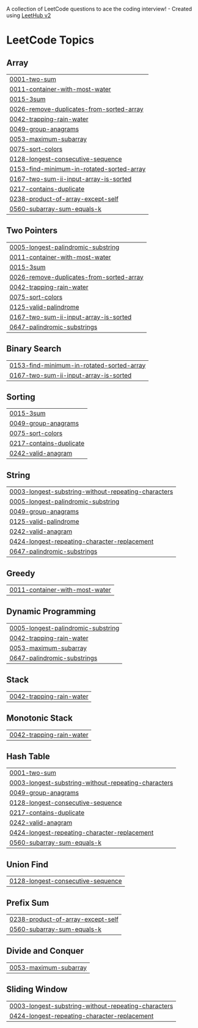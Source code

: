 A collection of LeetCode questions to ace the coding interview! - Created using [LeetHub v2](https://github.com/arunbhardwaj/LeetHub-2.0)
<!---LeetCode Topics Start-->
# LeetCode Topics
## Array
|  |
| ------- |
| [0001-two-sum](https://github.com/Ashreet11/DSA/tree/master/0001-two-sum) |
| [0011-container-with-most-water](https://github.com/Ashreet11/DSA/tree/master/0011-container-with-most-water) |
| [0015-3sum](https://github.com/Ashreet11/DSA/tree/master/0015-3sum) |
| [0026-remove-duplicates-from-sorted-array](https://github.com/Ashreet11/DSA/tree/master/0026-remove-duplicates-from-sorted-array) |
| [0042-trapping-rain-water](https://github.com/Ashreet11/DSA/tree/master/0042-trapping-rain-water) |
| [0049-group-anagrams](https://github.com/Ashreet11/DSA/tree/master/0049-group-anagrams) |
| [0053-maximum-subarray](https://github.com/Ashreet11/DSA/tree/master/0053-maximum-subarray) |
| [0075-sort-colors](https://github.com/Ashreet11/DSA/tree/master/0075-sort-colors) |
| [0128-longest-consecutive-sequence](https://github.com/Ashreet11/DSA/tree/master/0128-longest-consecutive-sequence) |
| [0153-find-minimum-in-rotated-sorted-array](https://github.com/Ashreet11/DSA/tree/master/0153-find-minimum-in-rotated-sorted-array) |
| [0167-two-sum-ii-input-array-is-sorted](https://github.com/Ashreet11/DSA/tree/master/0167-two-sum-ii-input-array-is-sorted) |
| [0217-contains-duplicate](https://github.com/Ashreet11/DSA/tree/master/0217-contains-duplicate) |
| [0238-product-of-array-except-self](https://github.com/Ashreet11/DSA/tree/master/0238-product-of-array-except-self) |
| [0560-subarray-sum-equals-k](https://github.com/Ashreet11/DSA/tree/master/0560-subarray-sum-equals-k) |
## Two Pointers
|  |
| ------- |
| [0005-longest-palindromic-substring](https://github.com/Ashreet11/DSA/tree/master/0005-longest-palindromic-substring) |
| [0011-container-with-most-water](https://github.com/Ashreet11/DSA/tree/master/0011-container-with-most-water) |
| [0015-3sum](https://github.com/Ashreet11/DSA/tree/master/0015-3sum) |
| [0026-remove-duplicates-from-sorted-array](https://github.com/Ashreet11/DSA/tree/master/0026-remove-duplicates-from-sorted-array) |
| [0042-trapping-rain-water](https://github.com/Ashreet11/DSA/tree/master/0042-trapping-rain-water) |
| [0075-sort-colors](https://github.com/Ashreet11/DSA/tree/master/0075-sort-colors) |
| [0125-valid-palindrome](https://github.com/Ashreet11/DSA/tree/master/0125-valid-palindrome) |
| [0167-two-sum-ii-input-array-is-sorted](https://github.com/Ashreet11/DSA/tree/master/0167-two-sum-ii-input-array-is-sorted) |
| [0647-palindromic-substrings](https://github.com/Ashreet11/DSA/tree/master/0647-palindromic-substrings) |
## Binary Search
|  |
| ------- |
| [0153-find-minimum-in-rotated-sorted-array](https://github.com/Ashreet11/DSA/tree/master/0153-find-minimum-in-rotated-sorted-array) |
| [0167-two-sum-ii-input-array-is-sorted](https://github.com/Ashreet11/DSA/tree/master/0167-two-sum-ii-input-array-is-sorted) |
## Sorting
|  |
| ------- |
| [0015-3sum](https://github.com/Ashreet11/DSA/tree/master/0015-3sum) |
| [0049-group-anagrams](https://github.com/Ashreet11/DSA/tree/master/0049-group-anagrams) |
| [0075-sort-colors](https://github.com/Ashreet11/DSA/tree/master/0075-sort-colors) |
| [0217-contains-duplicate](https://github.com/Ashreet11/DSA/tree/master/0217-contains-duplicate) |
| [0242-valid-anagram](https://github.com/Ashreet11/DSA/tree/master/0242-valid-anagram) |
## String
|  |
| ------- |
| [0003-longest-substring-without-repeating-characters](https://github.com/Ashreet11/DSA/tree/master/0003-longest-substring-without-repeating-characters) |
| [0005-longest-palindromic-substring](https://github.com/Ashreet11/DSA/tree/master/0005-longest-palindromic-substring) |
| [0049-group-anagrams](https://github.com/Ashreet11/DSA/tree/master/0049-group-anagrams) |
| [0125-valid-palindrome](https://github.com/Ashreet11/DSA/tree/master/0125-valid-palindrome) |
| [0242-valid-anagram](https://github.com/Ashreet11/DSA/tree/master/0242-valid-anagram) |
| [0424-longest-repeating-character-replacement](https://github.com/Ashreet11/DSA/tree/master/0424-longest-repeating-character-replacement) |
| [0647-palindromic-substrings](https://github.com/Ashreet11/DSA/tree/master/0647-palindromic-substrings) |
## Greedy
|  |
| ------- |
| [0011-container-with-most-water](https://github.com/Ashreet11/DSA/tree/master/0011-container-with-most-water) |
## Dynamic Programming
|  |
| ------- |
| [0005-longest-palindromic-substring](https://github.com/Ashreet11/DSA/tree/master/0005-longest-palindromic-substring) |
| [0042-trapping-rain-water](https://github.com/Ashreet11/DSA/tree/master/0042-trapping-rain-water) |
| [0053-maximum-subarray](https://github.com/Ashreet11/DSA/tree/master/0053-maximum-subarray) |
| [0647-palindromic-substrings](https://github.com/Ashreet11/DSA/tree/master/0647-palindromic-substrings) |
## Stack
|  |
| ------- |
| [0042-trapping-rain-water](https://github.com/Ashreet11/DSA/tree/master/0042-trapping-rain-water) |
## Monotonic Stack
|  |
| ------- |
| [0042-trapping-rain-water](https://github.com/Ashreet11/DSA/tree/master/0042-trapping-rain-water) |
## Hash Table
|  |
| ------- |
| [0001-two-sum](https://github.com/Ashreet11/DSA/tree/master/0001-two-sum) |
| [0003-longest-substring-without-repeating-characters](https://github.com/Ashreet11/DSA/tree/master/0003-longest-substring-without-repeating-characters) |
| [0049-group-anagrams](https://github.com/Ashreet11/DSA/tree/master/0049-group-anagrams) |
| [0128-longest-consecutive-sequence](https://github.com/Ashreet11/DSA/tree/master/0128-longest-consecutive-sequence) |
| [0217-contains-duplicate](https://github.com/Ashreet11/DSA/tree/master/0217-contains-duplicate) |
| [0242-valid-anagram](https://github.com/Ashreet11/DSA/tree/master/0242-valid-anagram) |
| [0424-longest-repeating-character-replacement](https://github.com/Ashreet11/DSA/tree/master/0424-longest-repeating-character-replacement) |
| [0560-subarray-sum-equals-k](https://github.com/Ashreet11/DSA/tree/master/0560-subarray-sum-equals-k) |
## Union Find
|  |
| ------- |
| [0128-longest-consecutive-sequence](https://github.com/Ashreet11/DSA/tree/master/0128-longest-consecutive-sequence) |
## Prefix Sum
|  |
| ------- |
| [0238-product-of-array-except-self](https://github.com/Ashreet11/DSA/tree/master/0238-product-of-array-except-self) |
| [0560-subarray-sum-equals-k](https://github.com/Ashreet11/DSA/tree/master/0560-subarray-sum-equals-k) |
## Divide and Conquer
|  |
| ------- |
| [0053-maximum-subarray](https://github.com/Ashreet11/DSA/tree/master/0053-maximum-subarray) |
## Sliding Window
|  |
| ------- |
| [0003-longest-substring-without-repeating-characters](https://github.com/Ashreet11/DSA/tree/master/0003-longest-substring-without-repeating-characters) |
| [0424-longest-repeating-character-replacement](https://github.com/Ashreet11/DSA/tree/master/0424-longest-repeating-character-replacement) |
<!---LeetCode Topics End-->